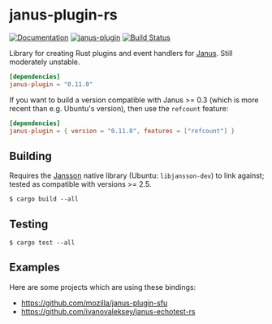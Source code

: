 # janus-plugin-rs

[![Documentation](https://docs.rs/janus-plugin/badge.svg)](https://docs.rs/janus-plugin/)
[![janus-plugin](https://img.shields.io/crates/v/janus-plugin.svg)](https://crates.io/crates/janus-plugin)
[![Build Status](https://travis-ci.org/mozilla/janus-plugin-rs.svg?branch=master)](https://travis-ci.org/mozilla/janus-plugin-rs)

Library for creating Rust plugins and event handlers for [Janus](https://janus.conf.meetecho.com/). Still moderately unstable.

``` toml
[dependencies]
janus-plugin = "0.11.0"
```

If you want to build a version compatible with Janus >= 0.3 (which is more recent than e.g. Ubuntu's version), then use the `refcount` feature:

``` toml
[dependencies]
janus-plugin = { version = "0.11.0", features = ["refcount"] }
```


## Building

Requires the [Jansson](http://www.digip.org/jansson/) native library (Ubuntu: `libjansson-dev`) to link against; tested as compatible with versions >= 2.5.

```
$ cargo build --all
```

## Testing

```
$ cargo test --all
```

## Examples

Here are some projects which are using these bindings:

* https://github.com/mozilla/janus-plugin-sfu
* https://github.com/ivanovaleksey/janus-echotest-rs

